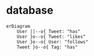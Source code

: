 # database

```mermaid
erDiagram
    User ||--o{ Tweet: "has"
    User }o--o{ Tweet: "likes"
    User }o--o{ User: "follows"
    Tweet }o--o{ Tag: "has"
```
